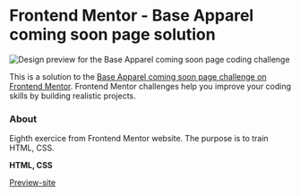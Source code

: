 # Frontend Mentor - Base Apparel coming soon page solution

![Design preview for the Base Apparel coming soon page coding challenge](./design/render.jpg)

This is a solution to the [Base Apparel coming soon page challenge on Frontend Mentor](https://www.frontendmentor.io/challenges/base-apparel-coming-soon-page-5d46b47f8db8a7063f9331a0). Frontend Mentor challenges help you improve your coding skills by building realistic projects. 

### About

Eighth exercice from Frontend Mentor website. The purpose is to train HTML, CSS.

**HTML, CSS**

[Preview-site](https://florianjourde.github.io/Frontend-Mentor-9-Base-apparel-coming-soon-master)